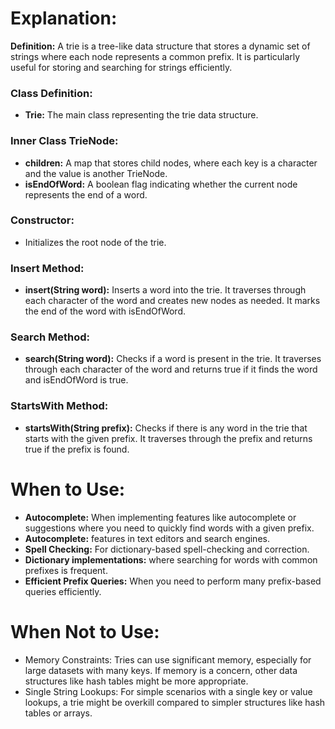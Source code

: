 # Explanation:
**Definition:** A trie is a tree-like data structure that stores a dynamic set of strings where each node represents a common prefix. It is particularly useful for storing and searching for strings efficiently.

### Class Definition:
- **Trie:** The main class representing the trie data structure.

### Inner Class TrieNode:
- **children:** A map that stores child nodes, where each key is a character and the value is another TrieNode.
- **isEndOfWord:** A boolean flag indicating whether the current node represents the end of a word.

### Constructor:
- Initializes the root node of the trie.

### Insert Method:
- **insert(String word):** Inserts a word into the trie. It traverses through each character of the word and creates new nodes as needed. It marks the end of the word with isEndOfWord.

### Search Method:
- **search(String word):** Checks if a word is present in the trie. It traverses through each character of the word and returns true if it finds the word and isEndOfWord is true.

### StartsWith Method:
- **startsWith(String prefix):** Checks if there is any word in the trie that starts with the given prefix. It traverses through the prefix and returns true if the prefix is found.

# When to Use:
- **Autocomplete:** When implementing features like autocomplete or suggestions where you need to quickly find words with a given prefix. 
- **Autocomplete:** features in text editors and search engines.
- **Spell Checking:** For dictionary-based spell-checking and correction. 
- **Dictionary implementations:** where searching for words with common prefixes is frequent.
- **Efficient Prefix Queries:** When you need to perform many prefix-based queries efficiently.

# When Not to Use:
- Memory Constraints: Tries can use significant memory, especially for large datasets with many keys. If memory is a concern, other data structures like hash tables might be more appropriate.
- Single String Lookups: For simple scenarios with a single key or value lookups, a trie might be overkill compared to simpler structures like hash tables or arrays.






